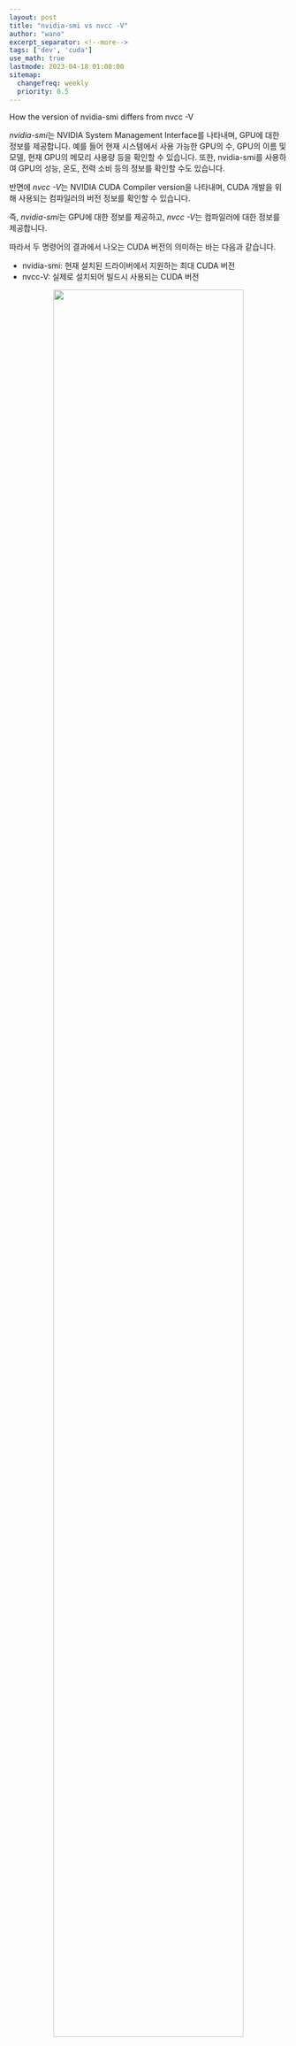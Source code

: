 ```yaml
---
layout: post
title: "nvidia-smi vs nvcc -V"
author: "wano"
excerpt_separator: <!--more-->
tags: ['dev', 'cuda']
use_math: true
lastmode: 2023-04-18 01:00:00
sitemap:
  changefreq: weekly
  priority: 0.5
---
```


How the version of nvidia-smi differs from nvcc -V<!--more-->

*nvidia-smi*는 NVIDIA System Management Interface를 나타내며, GPU에 대한 정보를 제공합니다. 예를 들어 현재 시스템에서 사용 가능한 GPU의 수, GPU의 이름 및 모델, 현재 GPU의 메모리 사용량 등을 확인할 수 있습니다. 또한, nvidia-smi를 사용하여 GPU의 성능, 온도, 전력 소비 등의 정보를 확인할 수도 있습니다.

반면에 *nvcc -V*는 NVIDIA CUDA Compiler version을 나타내며, CUDA 개발을 위해 사용되는 컴파일러의 버전 정보를 확인할 수 있습니다.

즉, *nvidia-smi*는 GPU에 대한 정보를 제공하고, *nvcc -V*는 컴파일러에 대한 정보를 제공합니다.

따라서 두 명령어의 결과에서 나오는 CUDA 버전의 의미하는 바는 다음과 같습니다.
* nvidia-smi: 현재 설치된 드라이버에서 지원하는 최대 CUDA 버전
* nvcc-V: 실제로 설치되어 빌드시 사용되는 CUDA 버전

<center><figure><img src="https://cgvfxmath.github.io/assets/img/nvidia-smi.jpg" width="90%"></figure></center>
<center><figure><img src="https://cgvfxmath.github.io/assets/img/nvcc-V.jpg" width="90%"></figure></center>
<br/>